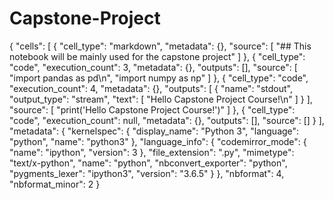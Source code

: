 # Capstone-Project
{
 "cells": [
  {
   "cell_type": "markdown",
   "metadata": {},
   "source": [
    "## This notebook will be mainly used for the capstone project"
   ]
  },
  {
   "cell_type": "code",
   "execution_count": 3,
   "metadata": {},
   "outputs": [],
   "source": [
    "import pandas as pd\n",
    "import numpy as np"
   ]
  },
  {
   "cell_type": "code",
   "execution_count": 4,
   "metadata": {},
   "outputs": [
    {
     "name": "stdout",
     "output_type": "stream",
     "text": [
      "Hello Capstone Project Course!\n"
     ]
    }
   ],
   "source": [
    "print('Hello Capstone Project Course!')"
   ]
  },
  {
   "cell_type": "code",
   "execution_count": null,
   "metadata": {},
   "outputs": [],
   "source": []
  }
 ],
 "metadata": {
  "kernelspec": {
   "display_name": "Python 3",
   "language": "python",
   "name": "python3"
  },
  "language_info": {
   "codemirror_mode": {
    "name": "ipython",
    "version": 3
   },
   "file_extension": ".py",
   "mimetype": "text/x-python",
   "name": "python",
   "nbconvert_exporter": "python",
   "pygments_lexer": "ipython3",
   "version": "3.6.5"
  }
 },
 "nbformat": 4,
 "nbformat_minor": 2
}
